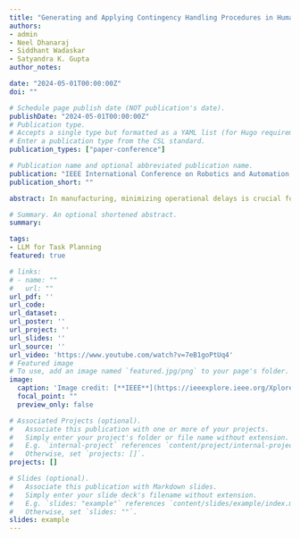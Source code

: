 ```yaml
---
title: "Generating and Applying Contingency Handling Procedures in Human-Robot Teams in Manufacturing Applications"
authors:
- admin
- Neel Dhanaraj
- Siddhant Wadaskar
- Satyandra K. Gupta
author_notes:

date: "2024-05-01T00:00:00Z"
doi: ""

# Schedule page publish date (NOT publication's date).
publishDate: "2024-05-01T00:00:00Z"
# Publication type.
# Accepts a single type but formatted as a YAML list (for Hugo requirements).
# Enter a publication type from the CSL standard.
publication_types: ["paper-conference"]

# Publication name and optional abbreviated publication name.
publication: "IEEE International Conference on Robotics and Automation (ICRA), 2024"
publication_short: ""

abstract: In manufacturing, minimizing operational delays is crucial for efficiency and resilience. This paper introduces a novel approach to recover from contingencies by using Large Language Models. The core of our approach leverages LLMs to enable quick and autonomous response to unforeseen contingencies. The results demonstrate advancements in\:(1) successful recovery from potential assembly operation setbacks, through tailored procedures; (2) the creation of adaptive, reactive strategies to overcome contingency, utilizing generative models; and (3) a significant reduction in human effort and makespan.

# Summary. An optional shortened abstract.
summary: 

tags:
- LLM for Task Planning
featured: true

# links:
# - name: ""
#   url: ""
url_pdf: ''
url_code: 
url_dataset: 
url_poster: ''
url_project: ''
url_slides: ''
url_source: ''
url_video: 'https://www.youtube.com/watch?v=7eB1goPtUq4'
# Featured image
# To use, add an image named `featured.jpg/png` to your page's folder. 
image:
  caption: 'Image credit: [**IEEE**](https://ieeexplore.ieee.org/Xplore/home.jsp)'
  focal_point: ""
  preview_only: false

# Associated Projects (optional).
#   Associate this publication with one or more of your projects.
#   Simply enter your project's folder or file name without extension.
#   E.g. `internal-project` references `content/project/internal-project/index.md`.
#   Otherwise, set `projects: []`.
projects: []

# Slides (optional).
#   Associate this publication with Markdown slides.
#   Simply enter your slide deck's filename without extension.
#   E.g. `slides: "example"` references `content/slides/example/index.md`.
#   Otherwise, set `slides: ""`.
slides: example
---
```


<!-- {{% callout note %}}
Click the *Cite* button above to demo the feature to enable visitors to import publication metadata into their reference management software.
{{% /callout %}}

{{% callout note %}}
Create your slides in Markdown - click the *Slides* button to check out the example.
{{% /callout %}} -->

<!-- Add the publication's **full text** or **supplementary notes** here. You can use rich formatting such as including [code, math, and images](https://docs.hugoblox.com/content/writing-markdown-latex/). -->
